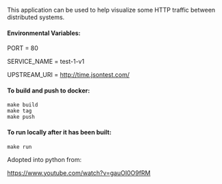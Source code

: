 This application can be used to help visualize some HTTP traffic between distributed systems.

#### Environmental Variables:

PORT = 80

SERVICE_NAME = test-1-v1

UPSTREAM_URI = http://time.jsontest.com/

#### To build and push to docker:

```
make build
make tag
make push
```

#### To run locally after it has been built:

```
make run
```


Adopted into python from:

https://www.youtube.com/watch?v=gauOI0O9fRM
